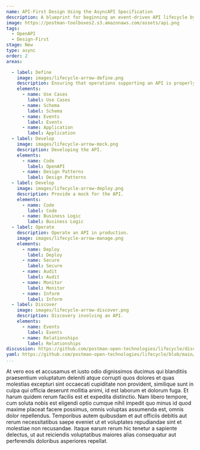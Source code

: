 ```yaml
---
name: API-First Design Using the AsyncAPI Specification
description: A blueprint for beginning an event-driven API lifecycle by designing a new API using an AsyncAPI.
image: https://postman-toolboxes2.s3.amazonaws.com/assets/api.png
tags:
  - OpenAPI
  - Design-First
stage: New
type: async
order: 2
areas:  

  - label: Define
    image: images/lifecycle-arrow-define.png
    description: Ensuring that operations supporting an API is properly defined, as well as what is needed to properly design and bring an API to life. A little planning and organization at this step of an APIs journey can go a long way towards ensuring the overall health and velocity of an API, and the applications that depend on this internal, partner, or public API.
    elements:
      - name: Use Cases
        label: Use Cases
      - name: Schema
        label: Schema        
      - name: Events
        label: Events
      - name: Application
        label: Application
  - label: Develop
    image: images/lifecycle-arrow-mock.png
    description: Developing the API.
    elements:
      - name: Code
        label: OpenAPI
      - name: Design Patterns
        label: Design Patterns        
  - label: Develop
    image: images/lifecycle-arrow-deploy.png  
    description: Provide a mock for the API.
    elements:
      - name: Code
        label: Code
      - name: Business Logic
        label: Business Logic 
  - label: Operate
    description: Operate an API in production. 
    image: images/lifecycle-arrow-manage.png  
    elements:
      - name: Deploy
        label: Deploy
      - name: Secure
        label: Secure    
      - name: Audit
        label: Audit   
      - name: Monitor
        label: Monitor       
      - name: Inform
        label: Inform  
  - label: Discover
    image: images/lifecycle-arrow-discover.png
    description: Discovery involving an API.
    elements:
      - name: Events
        label: Events    
      - name: Relationships
        label: Relationships                                                          
discussion: https://github.com/postman-open-technologies/lifecycle/discussions/19
yaml: https://github.com/postman-open-technologies/lifecycle/blob/main/_blueprints/design-using-asyncapi.md
...
```

<p>At vero eos et accusamus et iusto odio dignissimos ducimus qui blanditiis praesentium voluptatum deleniti atque corrupti quos dolores et quas molestias excepturi sint occaecati cupiditate non provident, similique sunt in culpa qui officia deserunt mollitia animi, id est laborum et dolorum fuga. Et harum quidem rerum facilis est et expedita distinctio. Nam libero tempore, cum soluta nobis est eligendi optio cumque nihil impedit quo minus id quod maxime placeat facere possimus, omnis voluptas assumenda est, omnis dolor repellendus. Temporibus autem quibusdam et aut officiis debitis aut rerum necessitatibus saepe eveniet ut et voluptates repudiandae sint et molestiae non recusandae. Itaque earum rerum hic tenetur a sapiente delectus, ut aut reiciendis voluptatibus maiores alias consequatur aut perferendis doloribus asperiores repellat.</p>